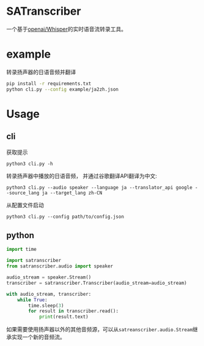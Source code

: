 # SATranscriber

一个基于[openai/Whisper](https://github.com/openai/whisper)的实时语音流转录工具。

# example

转录扬声器的日语音频并翻译

```bash
pip install -r requirements.txt
python cli.py --config example/ja2zh.json
```

# Usage

## cli

获取提示

```shell
python3 cli.py -h
```

转录扬声器中播放的日语音频， 并通过谷歌翻译API翻译为中文:

```shell
python3 cli.py --audio speaker --language ja --translator_api google --source_lang ja --target_lang zh-CN
```

从配置文件启动

```shell
python3 cli.py --config path/to/config.json
```

## python 

```python
import time

import satranscriber
from satranscriber.audio import speaker

audio_stream = speaker.Stream()
transcriber = satranscriber.Transcriber(audio_stream=audio_stream)

with audio_stream, transcriber:
	while True:
		time.sleep(3)
		for result in transcriber.read():
			print(result.text)
```

如果需要使用扬声器以外的其他音频源，可以从`satreanscriber.audio.Stream`继承实现一个新的音频流。

